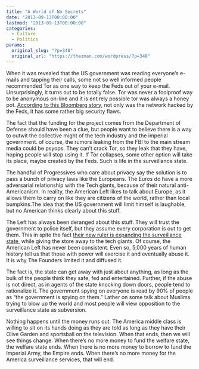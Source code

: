 ```yaml
---
title: "A World of No Secrets"
date: "2013-09-13T00:00:00"
lastmod: "2013-09-13T00:00:00"
categories:
  - Culture
  - Politics
params:
  original_slug: "?p=348"
  original_url: "https://thezman.com/wordpress/?p=348"
---
```


When it was revealed that the US government was reading everyone’s
e-mails and tapping their calls, some not so well informed people
recommended Tor as one way to keep the Feds out of your e-mail.
Unsurprisingly, it turns out to be totally false. Tor was never a
foolproof way to be anonymous on-line and it is entirely possible tor
was always a honey pot. <a
href="https://www.bloomberg.com/news/articles/2013-08-05/why-tor-users-should-watch-out"
rel="noopener" target="_blank">According to this Bloomberg story</a>,
not only was the network hacked by the Feds, it has some rather big
security flaws.

The fact that the funding for the project comes from the Department of
Defense should have been a clue, but people want to believe there is a
way to outwit the collective might of the tech industry and the imperial
government. of course, the rumors leaking from the FBI to the main
stream media could be psyops. They can’t crack Tor, so they leak that
they have, hoping people will stop using it. If Tor collapses, some
other option will take its place, maybe created by the Feds. Such is
life in the surveillance state.

The handful of Progressives who care about privacy say the solution is
to pass a bunch of privacy laws like the Europeans. The Euros do have a
more adversarial relationship with the Tech giants, because of their
natural anti-Americanism. In reality, the American Left likes to talk
about Europe, as it allows them to carry on like they are citizens of
the world, rather than local bumpkins.The idea that the US government
will limit himself is laughable, but no American thinks clearly about
this stuff.

The Left has always been deranged about this stuff. They will trust the
government to police itself, but they assume every corporation is out to
get them. This in spite the fact <a
href="https://www.upi.com/Top_News/US/2013/09/09/Obama-White-House-had-NSA-limits-reversed/UPI-69311378710000/"
rel="noopener" target="_blank">their new ruler is expanding the
surveillance state</a>, while giving the store away to the tech giants.
Of course, the American Left has never been consistent. Even so, 5,000
years of human history tell us that those with power will exercise it
and eventually abuse it. It is why The Founders limited it and diffused
it.

The fact is, the state can get away with just about anything, as long as
the bulk of the people think they safe, fed and entertained. Further, if
the abuse is not direct, as in agents of the state knocking down doors,
people tend to rationalize it. The government spying on everyone is read
by 90% of people as “the government is spying on them.” Lather on some
talk about Muslims trying to blow up the world and most people will view
opposition to the surveillance state as subversion.

Nothing happens until the money runs out. The America middle class is
willing to sit on its hands doing as they are told as long as they have
their Olive Garden and sportsball on the television. When that ends,
then we will see things change. When there’s no more money to fund the
welfare state, the welfare state ends. When there is no more money to
borrow to fund the Imperial Army, the Empire ends. When there’s no more
money for the America surveillance services, that will end.

